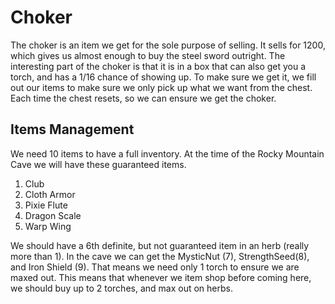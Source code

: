 # Choker

The choker is an item we get for the sole purpose of selling. It sells for 1200,
which gives us almost enough to buy the steel sword outright. The interesting
part of the choker is that it is in a box that can also get you a torch, and has
a 1/16 chance of showing up. To make sure we get it, we fill out our items to
make sure we only pick up what we want from the chest. Each time the chest
resets, so we can ensure we get the choker.

## Items Management

We need 10 items to have a full inventory. At the time of the Rocky Mountain
Cave we will have these guaranteed items.

  1. Club
  2. Cloth Armor
  3. Pixie Flute
  4. Dragon Scale
  5. Warp Wing

We should have a 6th definite, but not guaranteed item in an herb (really more
than 1). In the cave we can get the MysticNut (7), StrengthSeed(8), and Iron
Shield (9). That means we need only 1 torch to ensure we are maxed out. This
means that whenever we item shop before coming here, we should buy up to 2
torches, and max out on herbs.